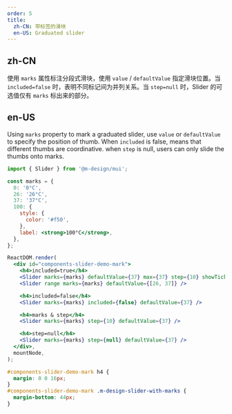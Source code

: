 ```yaml
---
order: 5
title:
  zh-CN: 带标签的滑块
  en-US: Graduated slider
---
```


## zh-CN

使用 `marks` 属性标注分段式滑块，使用 `value` / `defaultValue` 指定滑块位置。当 `included=false` 时，表明不同标记间为并列关系。当 `step=null` 时，Slider 的可选值仅有 `marks` 标出来的部分。

## en-US

Using `marks` property to mark a graduated slider, use `value` or `defaultValue` to specify the position of thumb. When `included` is false, means that different thumbs are coordinative. when `step` is null, users can only slide the thumbs onto marks.

```jsx
import { Slider } from '@m-design/mui';

const marks = {
  0: '0°C',
  26: '26°C',
  37: '37°C',
  100: {
    style: {
      color: '#f50',
    },
    label: <strong>100°C</strong>,
  },
};

ReactDOM.render(
  <div id="components-slider-demo-mark">
    <h4>included=true</h4>
    <Slider marks={marks} defaultValue={37} max={37} step={10} showTicks={true} />
    <Slider range marks={marks} defaultValue={[26, 37]} />

    <h4>included=false</h4>
    <Slider marks={marks} included={false} defaultValue={37} />

    <h4>marks & step</h4>
    <Slider marks={marks} step={10} defaultValue={37} />

    <h4>step=null</h4>
    <Slider marks={marks} step={null} defaultValue={37} />
  </div>,
  mountNode,
);
```

```css
#components-slider-demo-mark h4 {
  margin: 0 0 16px;
}
#components-slider-demo-mark .m-design-slider-with-marks {
  margin-bottom: 44px;
}
```
